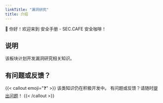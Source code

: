 ```yaml
---
linkTitle: "漏洞研究"
title: 介绍
---
```


👋 你好！欢迎来到 安全手册 - SEC.CAFE 安全咖啡！

<!--more-->

## 说明

该板块计划开发漏洞研究相关知识。


## 有问题或反馈？

{{< callout emoji="❓" >}}
  该类知识仍在积极开发中。
  有问题或反馈？请随时[提出问题](https://github.com/SEC-CAFE/handbook/issues)！
{{< /callout >}}

